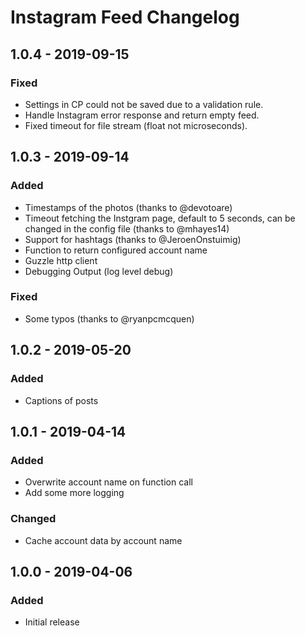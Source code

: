 # Instagram Feed Changelog

## 1.0.4 - 2019-09-15
### Fixed
- Settings in CP could not be saved due to a validation rule.
- Handle Instagram error response and return empty feed.
- Fixed timeout for file stream (float not microseconds).

## 1.0.3 - 2019-09-14
### Added
- Timestamps of the photos (thanks to @devotoare)
- Timeout fetching the Instgram page, default to 5 seconds, can be changed in the config file (thanks to @mhayes14)
- Support for hashtags (thanks to @JeroenOnstuimig)
- Function to return configured account name
- Guzzle http client
- Debugging Output (log level debug)
### Fixed
- Some typos (thanks to @ryanpcmcquen)

## 1.0.2 - 2019-05-20
### Added
- Captions of posts

## 1.0.1 - 2019-04-14
### Added
- Overwrite account name on function call
- Add some more logging
### Changed
- Cache account data by account name

## 1.0.0 - 2019-04-06
### Added
- Initial release
